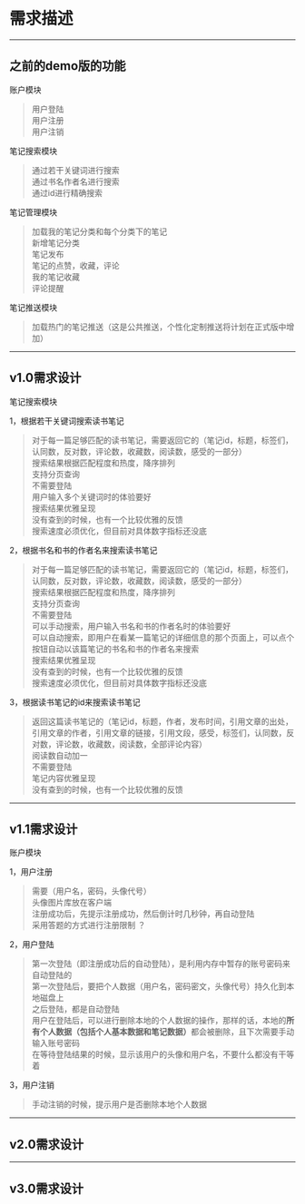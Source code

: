 # 需求描述 #


--------------------------------------------------


## 之前的demo版的功能 ##

账户模块  
> 用户登陆  
> 用户注册  
> 用户注销  

笔记搜索模块  
> 通过若干关键词进行搜索  
> 通过书名作者名进行搜索  
> 通过id进行精确搜索  

笔记管理模块  
> 加载我的笔记分类和每个分类下的笔记  
> 新增笔记分类  
> 笔记发布  
> 笔记的点赞，收藏，评论  
> 我的笔记收藏  
> 评论提醒  

笔记推送模块  
> 加载热门的笔记推送（这是公共推送，个性化定制推送将计划在正式版中增加）  

--------------------------------------------------


## v1.0需求设计 ##

笔记搜索模块  

1，根据若干关键词搜索读书笔记  
> 对于每一篇足够匹配的读书笔记，需要返回它的（笔记id，标题，标签们，认同数，反对数，评论数，收藏数，阅读数，感受的一部分）  
> 搜索结果根据匹配程度和热度，降序排列  
> 支持分页查询  
> 不需要登陆  
> 用户输入多个关键词时的体验要好  
> 搜索结果优雅呈现  
> 没有查到的时候，也有一个比较优雅的反馈  
> 搜索速度必须优化，但目前对具体数字指标还没底  

2，根据书名和书的作者名来搜索读书笔记  
> 对于每一篇足够匹配的读书笔记，需要返回它的（笔记id，标题，标签们，认同数，反对数，评论数，收藏数，阅读数，感受的一部分）  
> 搜索结果根据匹配程度和热度，降序排列  
> 支持分页查询  
> 不需要登陆  
> 可以手动搜索，用户输入书名和书的作者名时的体验要好  
> 可以自动搜索，即用户在看某一篇笔记的详细信息的那个页面上，可以点个按钮自动以该篇笔记的书名和书的作者名来搜索  
> 搜索结果优雅呈现  
> 没有查到的时候，也有一个比较优雅的反馈  
> 搜索速度必须优化，但目前对具体数字指标还没底  

3，根据读书笔记的id来搜索读书笔记  
> 返回这篇读书笔记的（笔记id，标题，作者，发布时间，引用文章的出处，引用文章的作者，引用文章的链接，引用文段，感受，标签们，认同数，反对数，评论数，收藏数，阅读数，全部评论内容）  
> 阅读数自动加一  
> 不需要登陆  
> 笔记内容优雅呈现  
> 没有查到的时候，也有一个比较优雅的反馈  

--------------------------------------------------


## v1.1需求设计 ##

账户模块  

1，用户注册  
> 需要（用户名，密码，头像代号）  
> 头像图片库放在客户端  
> 注册成功后，先提示注册成功，然后倒计时几秒钟，再自动登陆  
> 采用答题的方式进行注册限制 ？  

2，用户登陆  
> 第一次登陆（即注册成功后的自动登陆），是利用内存中暂存的账号密码来自动登陆的  
> 第一次登陆后，要把个人数据（用户名，密码密文，头像代号）持久化到本地磁盘上  
> 之后登陆，都是自动登陆  
> 用户在登陆后，可以进行删除本地的个人数据的操作，那样的话，本地的<strong>所有个人数据（包括个人基本数据和笔记数据）</strong>都会被删除，且下次需要手动输入账号密码  
> 在等待登陆结果的时候，显示该用户的头像和用户名，不要什么都没有干等着  

3，用户注销  
> 手动注销的时候，提示用户是否删除本地个人数据  

--------------------------------------------------


## v2.0需求设计 ##


--------------------------------------------------


## v3.0需求设计 ##
